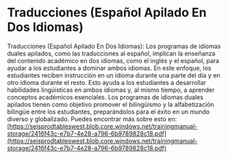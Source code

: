 # Traducciones (Español Apilado En Dos Idiomas)
Traducciones (Español Apilado En Dos Idiomas): Los programas de idiomas duales apilados, como las traducciones al español, implican la enseñanza del contenido académico en dos idiomas, como el inglés y el español, para ayudar a los estudiantes a dominar ambos idiomas. En este enfoque, los estudiantes reciben instrucción en un idioma durante una parte del día y en otro idioma durante el resto. Esto ayuda a los estudiantes a desarrollar habilidades lingüísticas en ambos idiomas y, al mismo tiempo, a aprender conceptos académicos esenciales. Los programas de idiomas duales apilados tienen como objetivo promover el bilingüismo y la alfabetización bilingüe entre los estudiantes, preparándolos para el éxito en un mundo diverso y globalizado.
Puedes encontrar más sobre esto en: [https://seisprodtableswest.blob.core.windows.net/trainingmanual-storage/2416f43c-e7b7-4e28-a796-6b9789828c18.pdf](https://seisprodtableswest.blob.core.windows.net/trainingmanual-storage/2416f43c-e7b7-4e28-a796-6b9789828c18.pdf)